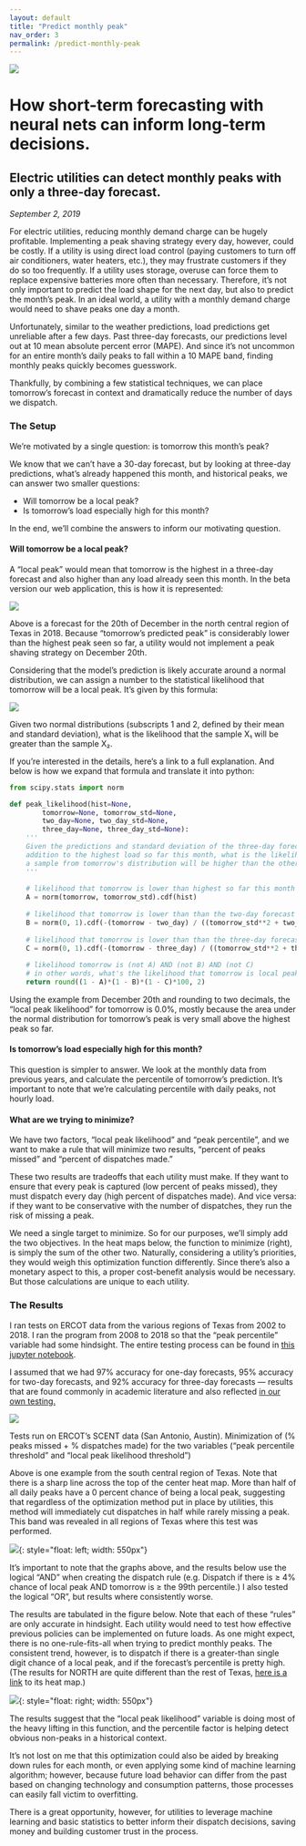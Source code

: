 ```yaml
---
layout: default
title: "Predict monthly peak"
nav_order: 3
permalink: /predict-monthly-peak
---
```


![](img/headers/predict-monthly-peak.png)

<script src="https://cdn.mathjax.org/mathjax/latest/MathJax.js?config=TeX-AMS-MML_HTMLorMML" type="text/javascript"></script>

# How short-term forecasting with neural nets can inform long-term decisions.

## Electric utilities can detect monthly peaks with only a three-day forecast.

*September 2, 2019*

For electric utilities, reducing monthly demand charge can be hugely profitable. Implementing a peak shaving strategy every day, however, could be costly. If a utility is using direct load control (paying customers to turn off air conditioners, water heaters, etc.), they may frustrate customers if they do so too frequently. If a utility uses storage, overuse can force them to replace expensive batteries more often than necessary. Therefore, it’s not only important to predict the load shape for the next day, but also to predict the month’s peak. In an ideal world, a utility with a monthly demand charge would need to shave peaks one day a month.

Unfortunately, similar to the weather predictions, load predictions get unreliable after a few days. Past three-day forecasts, our predictions level out at 10 mean absolute percent error (MAPE). And since it’s not uncommon for an entire month’s daily peaks to fall within a 10 MAPE band, finding monthly peaks quickly becomes guesswork.

Thankfully, by combining a few statistical techniques, we can place tomorrow’s forecast in context and dramatically reduce the number of days we dispatch.

### The Setup

We’re motivated by a single question: is tomorrow this month’s peak?

We know that we can’t have a 30-day forecast, but by looking at three-day predictions, what’s already happened this month, and historical peaks, we can answer two smaller questions:

- Will tomorrow be a local peak?
- Is tomorrow’s load especially high for this month?

In the end, we’ll combine the answers to inform our motivating question.

#### Will tomorrow be a local peak?

A “local peak” would mean that tomorrow is the highest in a three-day forecast and also higher than any load already seen this month. In the beta version our web application, this is how it is represented:

![](img/long_term_1.png)

Above is a forecast for the 20th of December in the north central region of Texas in 2018. Because “tomorrow’s predicted peak” is considerably lower than the highest peak seen so far, a utility would not implement a peak shaving strategy on December 20th.

Considering that the model’s prediction is likely accurate around a normal distribution, we can assign a number to the statistical likelihood that tomorrow will be a local peak. It’s given by this formula:

![](img/long_term_2.png)

Given two normal distributions (subscripts 1 and 2, defined by their mean and standard deviation), what is the likelihood that the sample X₁ will be greater than the sample X₂.

If you’re interested in the details, here’s a link to a full explanation. And below is how we expand that formula and translate it into python:

```python
from scipy.stats import norm

def peak_likelihood(hist=None, 
        tomorrow=None, tomorrow_std=None, 
        two_day=None, two_day_std=None, 
        three_day=None, three_day_std=None):
    '''
    Given the predictions and standard deviation of the three-day forecast, in
    addition to the highest load so far this month, what is the likelihood that
    a sample from tomorrow's distribution will be higher than the other three.
    '''
    
    # likelihood that tomorrow is lower than highest so far this month
    A = norm(tomorrow, tomorrow_std).cdf(hist)
    
    # likelihood that tomorrow is lower than than the two-day forecast
    B = norm(0, 1).cdf(-(tomorrow - two_day) / ((tomorrow_std**2 + two_day_std**2)**.5))
    
    # likelihood that tomorrow is lower than than the three-day forecast
    C = norm(0, 1).cdf(-(tomorrow - three_day) / ((tomorrow_std**2 + three_day_std**2)**.5))
    
    # likelihood tomorrow is (not A) AND (not B) AND (not C)
    # in other words, what's the likelihood that tomorrow is local peak
    return round((1 - A)*(1 - B)*(1 - C)*100, 2)

```

Using the example from December 20th and rounding to two decimals, the “local peak likelihood” for tomorrow is 0.0%, mostly because the area under the normal distribution for tomorrow’s peak is very small above the highest peak so far.

#### Is tomorrow’s load especially high for this month?

This question is simpler to answer. We look at the monthly data from previous years, and calculate the percentile of tomorrow’s prediction. It’s important to note that we’re calculating percentile with daily peaks, not hourly load.

#### What are we trying to minimize?

We have two factors, “local peak likelihood” and “peak percentile”, and we want to make a rule that will minimize two results, “percent of peaks missed” and “percent of dispatches made.”

These two results are tradeoffs that each utility must make. If they want to ensure that every peak is captured (low percent of peaks missed), they must dispatch every day (high percent of dispatches made). And vice versa: if they want to be conservative with the number of dispatches, they run the risk of missing a peak.

We need a single target to minimize. So for our purposes, we’ll simply add the two objectives. In the heat maps below, the function to minimize (right), is simply the sum of the other two. Naturally, considering a utility’s priorities, they would weigh this optimization function differently. Since there’s also a monetary aspect to this, a proper cost-benefit analysis would be necessary. But those calculations are unique to each utility.

### The Results

I ran tests on ERCOT data from the various regions of Texas from 2002 to 2018. I ran the program from 2008 to 2018 so that the “peak percentile” variable had some hindsight. The entire testing process can be found in [this jupyter notebook](https://github.com/kmcelwee/load-forecasting/blob/main/notebooks/Efficacy%20of%20short-term%20forecasts%20for%20predicting%20monthly%20peaks.ipynb).

I assumed that we had 97% accuracy for one-day forecasts, 95% accuracy for two-day forecasts, and 92% accuracy for three-day forecasts — results that are found commonly in academic literature and also reflected [in our own testing.](simple-load-forecasting.html)

![](img/long_term_3.png)

Tests run on ERCOT’s SCENT data (San Antonio, Austin). Minimization of (% peaks missed + % dispatches made) for the two variables (“peak percentile threshold” and “local peak likelihood threshold”)

Above is one example from the south central region of Texas. Note that there is a sharp line across the top of the center heat map. More than half of all daily peaks have a 0 percent chance of being a local peak, suggesting that regardless of the optimization method put in place by utilities, this method will immediately cut dispatches in half while rarely missing a peak. This band was revealed in all regions of Texas where this test was performed.

![](img/long_term_4.png){: style="float: left; width: 550px"}

It’s important to note that the graphs above, and the results below use the logical “AND” when creating the dispatch rule (e.g. Dispatch if there is ≥ 4% chance of local peak AND tomorrow is ≥ the 99th percentile.) I also tested the logical “OR”, but results where consistently worse.

The results are tabulated in the figure below. Note that each of these “rules” are only accurate in hindsight. Each utility would need to test how effective previous policies can be implemented on future loads. As one might expect, there is no one-rule-fits-all when trying to predict monthly peaks. The consistent trend, however, is to dispatch if there is a greater-than single digit chance of a local peak, and if the forecast’s percentile is pretty high. (The results for NORTH are quite different than the rest of Texas, [here is a link](https://github.com/kmcelwee/mediumBlog/blob/master/load_forecast/NORTH.png) to its heat map.)

![](img/long_term_5.png){: style="float: right; width: 550px"}

The results suggest that the “local peak likelihood” variable is doing most of the heavy lifting in this function, and the percentile factor is helping detect obvious non-peaks in a historical context.

It’s not lost on me that this optimization could also be aided by breaking down rules for each month, or even applying some kind of machine learning algorithm; however, because future load behavior can differ from the past based on changing technology and consumption patterns, those processes can easily fall victim to overfitting.

There is a great opportunity, however, for utilities to leverage machine learning and basic statistics to better inform their dispatch decisions, saving money and building customer trust in the process.
